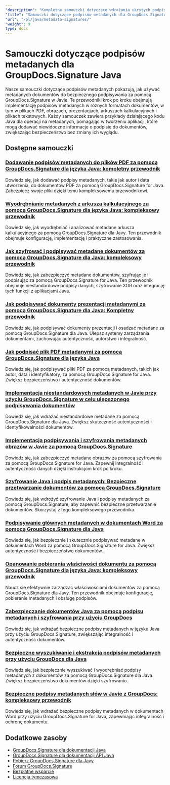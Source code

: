 ```yaml
---
"description": "Kompletne samouczki dotyczące wdrażania ukrytych podpisów metadanych w różnych formatach dokumentów przy użyciu GroupDocs.Signature dla Java."
"title": "Samouczki dotyczące podpisów metadanych dla GroupDocs.Signature Java"
"url": "/pl/java/metadata-signatures/"
"weight": 9
type: docs
---
```

# Samouczki dotyczące podpisów metadanych dla GroupDocs.Signature Java

Nasze samouczki dotyczące podpisów metadanych pokazują, jak używać metadanych dokumentów do bezpiecznego podpisywania za pomocą GroupDocs.Signature w Javie. Te przewodniki krok po kroku obejmują implementację podpisów metadanych w różnych formatach dokumentów, w tym w plikach PDF, obrazach, prezentacjach, arkuszach kalkulacyjnych i plikach tekstowych. Każdy samouczek zawiera przykłady działającego kodu Java dla operacji na metadanych, pomagając w tworzeniu aplikacji, które mogą dodawać niewidoczne informacje o podpisie do dokumentów, zwiększając bezpieczeństwo bez zmiany ich wyglądu.

## Dostępne samouczki

### [Dodawanie podpisów metadanych do plików PDF za pomocą GroupDocs.Signature dla języka Java: kompletny przewodnik](./groupdocs-signature-java-add-metadata-to-pdfs/)
Dowiedz się, jak dodawać podpisy metadanych, takie jak autor i data utworzenia, do dokumentów PDF za pomocą GroupDocs.Signature for Java. Zabezpiecz swoje pliki dzięki temu kompleksowemu przewodnikowi.

### [Wyodrębnianie metadanych z arkusza kalkulacyjnego za pomocą GroupDocs.Signature dla języka Java: kompleksowy przewodnik](./extract-spreadsheet-metadata-groupdocs-signature-java/)
Dowiedz się, jak wyodrębniać i analizować metadane arkusza kalkulacyjnego za pomocą GroupDocs.Signature dla Javy. Ten przewodnik obejmuje konfigurację, implementację i praktyczne zastosowania.

### [Jak szyfrować i podpisywać metadane dokumentów za pomocą GroupDocs.Signature dla Java: kompleksowy przewodnik](./encrypt-sign-metadata-groupdocs-java/)
Dowiedz się, jak zabezpieczyć metadane dokumentów, szyfrując je i podpisując za pomocą GroupDocs.Signature for Java. Ten przewodnik obejmuje niestandardowe podpisy danych, szyfrowanie XOR oraz integrację tych funkcji z aplikacjami Java.

### [Jak podpisywać dokumenty prezentacji metadanymi za pomocą GroupDocs.Signature dla Java: Kompletny przewodnik](./groupdocs-signature-java-sign-presentation-metadata/)
Dowiedz się, jak podpisywać dokumenty prezentacji i osadzać metadane za pomocą GroupDocs.Signature dla Java. Ulepsz systemy zarządzania dokumentami, zachowując autentyczność, autorstwo i integralność.

### [Jak podpisać plik PDF metadanymi za pomocą GroupDocs.Signature dla języka Java](./sign-pdf-metadata-groupdocs-signature-java/)
Dowiedz się, jak podpisywać pliki PDF za pomocą metadanych, takich jak autor, data i identyfikatory, za pomocą GroupDocs.Signature for Java. Zwiększ bezpieczeństwo i autentyczność dokumentów.

### [Implementacja niestandardowych metadanych w Javie przy użyciu GroupDocs.Signature w celu ulepszonego podpisywania dokumentów](./implement-custom-metadata-java-groupdocs-signature/)
Dowiedz się, jak wdrażać niestandardowe metadane za pomocą GroupDocs.Signature dla Java. Zwiększ skuteczność autentyczności i identyfikowalności dokumentów.

### [Implementacja podpisywania i szyfrowania metadanych obrazów w Javie za pomocą GroupDocs.Signature](./groupdocs-signature-java-image-metadata-encryption/)
Dowiedz się, jak zabezpieczyć metadane obrazów za pomocą szyfrowania za pomocą GroupDocs.Signature for Java. Zapewnij integralność i autentyczność danych dzięki instrukcjom krok po kroku.

### [Szyfrowanie Java i podpis metadanych: Bezpieczne przetwarzanie dokumentów za pomocą GroupDocs.Signature](./java-encryption-metadata-signature-groupdocs-signature/)
Dowiedz się, jak wdrożyć szyfrowanie Java i podpisy metadanych za pomocą GroupDocs.Signature, aby zapewnić bezpieczne przetwarzanie dokumentów. Skorzystaj z tego kompleksowego przewodnika.

### [Podpisywanie głównych metadanych w dokumentach Word za pomocą GroupDocs.Signature dla Java](./master-metadata-signing-word-docs-groupdocs-signature-java/)
Dowiedz się, jak bezpiecznie i skutecznie podpisywać metadane w dokumentach Word za pomocą GroupDocs.Signature for Java. Zwiększ autentyczność i bezpieczeństwo dokumentów.

### [Opanowanie pobierania właściwości dokumentu za pomocą GroupDocs.Signature dla języka Java: kompleksowy przewodnik](./groupdocs-signature-java-document-properties-tutorial/)
Naucz się efektywnie zarządzać właściwościami dokumentów za pomocą GroupDocs.Signature dla Javy. Ten przewodnik obejmuje konfigurację, pobieranie metadanych i obsługę podpisów.

### [Zabezpieczanie dokumentów Java za pomocą podpisu metadanych i szyfrowania przy użyciu GroupDocs](./java-metadata-signature-encryption-groupdocs/)
Dowiedz się, jak wdrażać bezpieczne podpisy metadanych w języku Java przy użyciu GroupDocs.Signature, zwiększając integralność i autentyczność dokumentów.

### [Bezpieczne wyszukiwanie i ekstrakcja podpisów metadanych przy użyciu GroupDocs dla Java](./groupdocs-signature-secure-metadata-search-java/)
Dowiedz się, jak bezpiecznie wyszukiwać i wyodrębniać podpisy metadanych z dokumentów za pomocą GroupDocs.Signature dla Java. Zwiększ bezpieczeństwo dokumentów dzięki szyfrowaniu.

### [Bezpieczne podpisy metadanych słów w Javie z GroupDocs: kompleksowy przewodnik](./secure-word-metadata-signatures-java-groupdocs/)
Dowiedz się, jak wdrażać bezpieczne podpisy metadanych w dokumentach Word przy użyciu GroupDocs.Signature for Java, zapewniając integralność i ochronę dokumentu.

## Dodatkowe zasoby

- [GroupDocs.Signature dla dokumentacji Java](https://docs.groupdocs.com/signature/java/)
- [GroupDocs.Signature dla dokumentacji API Java](https://reference.groupdocs.com/signature/java/)
- [Pobierz GroupDocs.Signature dla Javy](https://releases.groupdocs.com/signature/java/)
- [Forum GroupDocs.Signature](https://forum.groupdocs.com/c/signature)
- [Bezpłatne wsparcie](https://forum.groupdocs.com/)
- [Licencja tymczasowa](https://purchase.groupdocs.com/temporary-license/)